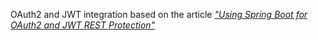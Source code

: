 

OAuth2 and JWT integration based on the article [_"Using Spring Boot for OAuth2 and JWT REST Protection"_](https://www.toptal.com/spring/spring-boot-oauth2-jwt-rest-protection)